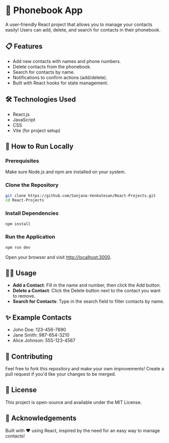 # 📱 Phonebook App
A user-friendly React project that allows you to manage your contacts easily! Users can add, delete, and search for contacts in their phonebook.

## 📋 Features
- Add new contacts with names and phone numbers.
- Delete contacts from the phonebook.
- Search for contacts by name.
- Notifications to confirm actions (add/delete).
- Built with React hooks for state management.

## 🛠️ Technologies Used
- React.js
- JavaScript
- CSS
- Vite (for project setup)

## 🚀 How to Run Locally
### Prerequisites
Make sure Node.js and npm are installed on your system.

### Clone the Repository
```bash
git clone https://github.com/Sanjana-Venkatesan/React-Projects.git
cd React-Projects
```

### Install Dependencies
```bash
npm install
```

### Run the Application
```bash
npm run dev
```
Open your browser and visit [http://localhost:3000](http://localhost:3000).

## 🧑‍💻 Usage
- **Add a Contact**: Fill in the name and number, then click the Add button.
- **Delete a Contact**: Click the Delete button next to the contact you want to remove.
- **Search for Contacts**: Type in the search field to filter contacts by name.

## ✨ Example Contacts
- John Doe: 123-456-7890
- Jane Smith: 987-654-3210
- Alice Johnson: 555-123-4567

## 🤝 Contributing
Feel free to fork this repository and make your own improvements! Create a pull request if you'd like your changes to be merged.

## 📄 License
This project is open-source and available under the MIT License.

## 🥂 Acknowledgements
Built with ❤️ using React, inspired by the need for an easy way to manage contacts!
